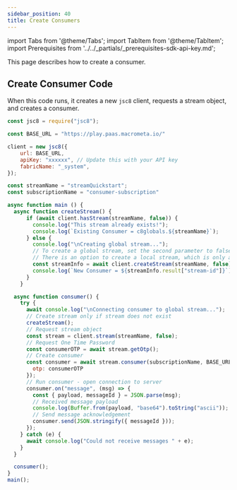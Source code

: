 ```yaml
---
sidebar_position: 40
title: Create Consumers
---
```


import Tabs from '@theme/Tabs';
import TabItem from '@theme/TabItem';
import Prerequisites from '../../_partials/_prerequisites-sdk-api-key.md';

This page describes how to create a consumer.

<Prerequisites />

## Create Consumer Code

When this code runs, it creates a new `jsc8` client, requests a stream object, and creates a consumer.

<Tabs groupId="modify-single">
<TabItem value="javascript" label="JavaScript SDK">

```js
const jsc8 = require("jsc8");

const BASE_URL = "https://play.paas.macrometa.io/"

client = new jsc8({
    url: BASE_URL,
    apiKey: "xxxxxx", // Update this with your API key
    fabricName: "_system",
});

const streamName = "streamQuickstart";
const subscriptionName = "consumer-subscription"

async function main () {
  async function createStream() {
      if (await client.hasStream(streamName, false)) {
        console.log("This stream already exists!");
        console.log(`Existing Consumer = c8globals.${streamName}`);
      } else {
        console.log("\nCreating global stream...");
        // To create a global stream, set the second parameter to false
        // There is an option to create a local stream, which is only accessible within the region
        const streamInfo = await client.createStream(streamName, false);
        console.log(`New Consumer = ${streamInfo.result["stream-id"]}`);
      }
    }

  async function consumer() {
    try {
      await console.log("\nConnecting consumer to global stream...");
      // Create stream only if stream does not exist
      createStream();
      // Request stream object
      const stream = client.stream(streamName, false);
      // Request One Time Password
      const consumerOTP = await stream.getOtp();
      // Create consumer
      const consumer = await stream.consumer(subscriptionName, BASE_URL.replace("https://",""), {
        otp: consumerOTP
      });
      // Run consumer - open connection to server
      consumer.on("message", (msg) => {
        const { payload, messageId } = JSON.parse(msg);
        // Received message payload
        console.log(Buffer.from(payload, "base64").toString("ascii"));
        // Send message acknowledgement
        consumer.send(JSON.stringify({ messageId }));
      });
    } catch (e) {
      await console.log("Could not receive messages " + e);
    }
  }

  consumer();
}
main();
```
</TabItem>
</Tabs>